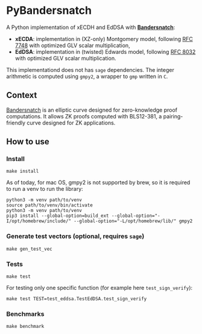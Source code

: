 # PyBandersnatch
A Python implementation of xECDH and EdDSA with **[Bandersnatch](https://eprint.iacr.org/2021/1152.pdf)**:
* **xECDA**: implementation in (XZ-only) Montgomery model, following [RFC 7748](https://datatracker.ietf.org/doc/html/rfc7748) with optimized GLV scalar multiplication,
* **EdDSA**: implementation in (twisted) Edwards model, following [RFC 8032](https://datatracker.ietf.org/doc/html/rfc8032) with optimized GLV scalar multiplication.

This implementationd does not has `sage` dependencies. The integer arithmetic is computed using `gmpy2`, a wrapper to `gmp` written in `C`.

## Context
[Bandersnatch](https://eprint.iacr.org/2021/1152.pdf) is an elliptic curve designed for zero-knowledge proof computations.
It allows ZK proofs computed with BLS12-381, a pairing-friendly curve designed for ZK applications.

## How to use

### Install
```
make install
```
As of today, for mac OS, gmpy2 is not supported by brew, so it is required to run a venv to run the library:

```
python3 -m venv path/to/venv 
source path/to/venv/bin/activate
python3 -m venv path/to/venv
pip3 install --global-option=build_ext --global-option="-I/opt/homebrew/include/" --global-option="-L/opt/homebrew/lib/" gmpy2
```

### Generate test vectors (optional, requires `sage`)
```
make gen_test_vec
```

### Tests
```
make test
```
For testing only one specific function (for example here `test_sign_verify`):
```
make test TEST=test_eddsa.TestEdDSA.test_sign_verify
```

### Benchmarks
```
make benchmark
```

